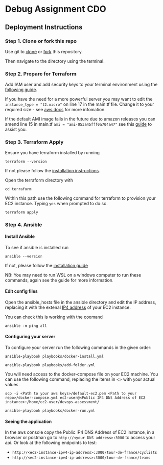 # Debug Assignment CDO
## Deployment Instructions

### Step 1. Clone or fork this repo
Use git to [clone](https://docs.github.com/en/repositories/creating-and-managing-repositories/cloning-a-repository) or [fork](https://docs.github.com/en/pull-requests/collaborating-with-pull-requests/working-with-forks/fork-a-repo) this repository.

Then navigate to the directory using the terminal.

### Step 2. Prepare for Terraform

Add IAM user and add security keys to your terminal environment using the [following guide](https://docs.aws.amazon.com/cli/v1/userguide/cli-authentication-user.html).

If you have the need for a more powerful server you may want to edit the `instance_type = "t2.micro"` on line 17 in the main.tf file. Change it to your required size - see [aws docs](https://aws.amazon.com/ec2/instance-types/) for more infomation.

If the default AMI image fails in the future due to amazon releases you can amend line 15 in main.tf `ami = "ami-053a45fff0a704a47"` see this [guide](https://docs.aws.amazon.com/AWSEC2/latest/UserGuide/finding-an-ami.html) to assist you. 

### Step 3. Terraform Apply
Ensure you have terraform installed by running

`terraform --version`

If not please follow the [installation instructions](https://developer.hashicorp.com/terraform/tutorials/aws-get-started/install-cli).

Open the terraform directory with

`cd terraform`

Within this path use the following command for terraform to provision your EC2 instance. Typing `yes` when prompted to do so.

`terraform apply`

### Step 4. Ansible

#### Install Ansible

To see if ansible is installed run 

`ansible --version`

If not, please follow the [installation guide](https://docs.ansible.com/ansible/latest/installation_guide/intro_installation.html)

NB: You may need to run WSL on a windows computer to run these commands, again see the guide for more information.

#### Edit config files

Open the ansible_hosts file in the ansible directory and edit the IP address, replacing it with the extenal [IP4 address](https://docs.aws.amazon.com/AWSEC2/latest/UserGuide/working-with-ip-addresses.html#using-instance-addressing-common) of your EC2 instance.

You can check this is working with the coomand

`ansible -m ping all`

#### Configuring your server

To configure your server run the following commands in the given order:

`ansible-playbook playbooks/docker-install.yml`

`ansible-playbook playbooks/add-folder.yml`

You will need access to the docker-compose file on your EC2 machine. You can use the following command, replacing the items in <> with your actual values.

`scp -i <Path to your aws keys>/default-ec2.pem <Path to your repo>/docker-compose.yml ec2-user@<Public IP4 DNS Address of EC2 instance>:/home/ec2-user/devops-assessment/`

`ansible-playbook playbooks/docker-run.yml`

#### Seeing the application

In the aws console copy the Public IP4 DNS Address of EC2 instance, in a browser or postman go to `http://<your DNS address>:3000` to access your api. Or look at the following endpoints to test:

- `http://<ec2-instance-ipv4-ip-address>:3000/tour-de-france/cyclists`
- `http://<ec2-instance-ipv4-ip-address>:3000/tour-de-france/teams`
